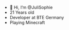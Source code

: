 - 👋 Hi, I’m @JuliSophie
- 21 Years old 
- Developer at BTE Germany
- Playing Minecraft

<!---
JuliSophie/JuliSophie is a ✨ special ✨ repository because its `README.md` (this file) appears on your GitHub profile.
You can click the Preview link to take a look at your changes.
--->
